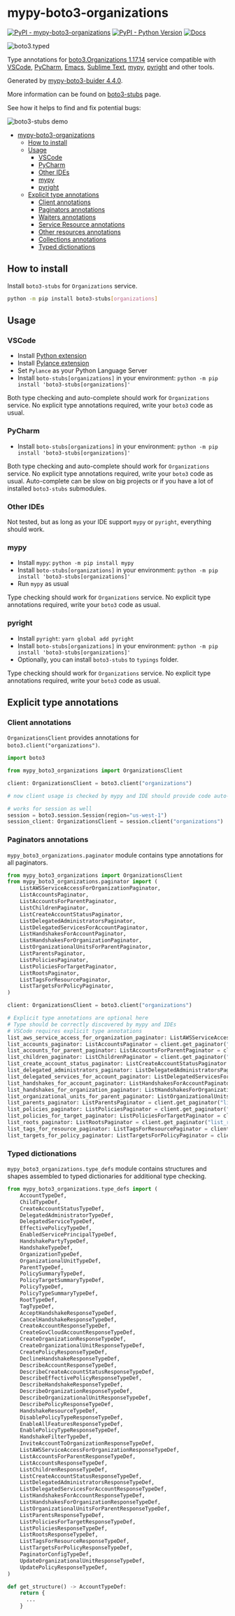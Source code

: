 # mypy-boto3-organizations

[![PyPI - mypy-boto3-organizations](https://img.shields.io/pypi/v/mypy-boto3-organizations.svg?color=blue)](https://pypi.org/project/mypy-boto3-organizations)
[![PyPI - Python Version](https://img.shields.io/pypi/pyversions/mypy-boto3-organizations.svg?color=blue)](https://pypi.org/project/mypy-boto3-organizations)
[![Docs](https://img.shields.io/readthedocs/mypy-boto3-builder.svg?color=blue)](https://mypy-boto3-builder.readthedocs.io/)

![boto3.typed](https://github.com/vemel/mypy_boto3_builder/raw/master/logo.png)

Type annotations for
[boto3.Organizations 1.17.14](https://boto3.amazonaws.com/v1/documentation/api/1.17.14/reference/services/organizations.html#Organizations) service
compatible with
[VSCode](https://code.visualstudio.com/),
[PyCharm](https://www.jetbrains.com/pycharm/),
[Emacs](https://www.gnu.org/software/emacs/),
[Sublime Text](https://www.sublimetext.com/),
[mypy](https://github.com/python/mypy),
[pyright](https://github.com/microsoft/pyright)
and other tools.

Generated by [mypy-boto3-buider 4.4.0](https://github.com/vemel/mypy_boto3_builder).

More information can be found on [boto3-stubs](https://pypi.org/project/boto3-stubs/) page.

See how it helps to find and fix potential bugs:

![boto3-stubs demo](https://github.com/vemel/mypy_boto3_builder/raw/master/demo.gif)

- [mypy-boto3-organizations](#mypy-boto3-organizations)
  - [How to install](#how-to-install)
  - [Usage](#usage)
    - [VSCode](#vscode)
    - [PyCharm](#pycharm)
    - [Other IDEs](#other-ides)
    - [mypy](#mypy)
    - [pyright](#pyright)
  - [Explicit type annotations](#explicit-type-annotations)
    - [Client annotations](#client-annotations)
    - [Paginators annotations](#paginators-annotations)
    - [Waiters annotations](#waiters-annotations)
    - [Service Resource annotations](#service-resource-annotations)
    - [Other resources annotations](#other-resources-annotations)
    - [Collections annotations](#collections-annotations)
    - [Typed dictionations](#typed-dictionations)

## How to install

Install `boto3-stubs` for `Organizations` service.

```bash
python -m pip install boto3-stubs[organizations]
```

## Usage

### VSCode

- Install [Python extension](https://marketplace.visualstudio.com/items?itemName=ms-python.python)
- Install [Pylance extension](https://marketplace.visualstudio.com/items?itemName=ms-python.vscode-pylance)
- Set `Pylance` as your Python Language Server
- Install `boto-stubs[organizations]` in your environment: `python -m pip install 'boto3-stubs[organizations]'`

Both type checking and auto-complete should work for `Organizations` service.
No explicit type annotations required, write your `boto3` code as usual.

### PyCharm

- Install `boto-stubs[organizations]` in your environment: `python -m pip install 'boto3-stubs[organizations]'`

Both type checking and auto-complete should work for `Organizations` service.
No explicit type annotations required, write your `boto3` code as usual.
Auto-complete can be slow on big projects or if you have a lot of installed `boto3-stubs` submodules.

### Other IDEs

Not tested, but as long as your IDE support `mypy` or `pyright`, everything should work.

### mypy

- Install `mypy`: `python -m pip install mypy`
- Install `boto-stubs[organizations]` in your environment: `python -m pip install 'boto3-stubs[organizations]'`
- Run `mypy` as usual

Type checking should work for `Organizations` service.
No explicit type annotations required, write your `boto3` code as usual.

### pyright

- Install `pyright`: `yarn global add pyright`
- Install `boto-stubs[organizations]` in your environment: `python -m pip install 'boto3-stubs[organizations]'`
- Optionally, you can install `boto3-stubs` to `typings` folder.

Type checking should work for `Organizations` service.
No explicit type annotations required, write your `boto3` code as usual.

## Explicit type annotations

### Client annotations

`OrganizationsClient` provides annotations for `boto3.client("organizations")`.

```python
import boto3

from mypy_boto3_organizations import OrganizationsClient

client: OrganizationsClient = boto3.client("organizations")

# now client usage is checked by mypy and IDE should provide code auto-complete

# works for session as well
session = boto3.session.Session(region="us-west-1")
session_client: OrganizationsClient = session.client("organizations")
```

### Paginators annotations

`mypy_boto3_organizations.paginator` module contains type annotations for all paginators.

```python
from mypy_boto3_organizations import OrganizationsClient
from mypy_boto3_organizations.paginator import (
    ListAWSServiceAccessForOrganizationPaginator,
    ListAccountsPaginator,
    ListAccountsForParentPaginator,
    ListChildrenPaginator,
    ListCreateAccountStatusPaginator,
    ListDelegatedAdministratorsPaginator,
    ListDelegatedServicesForAccountPaginator,
    ListHandshakesForAccountPaginator,
    ListHandshakesForOrganizationPaginator,
    ListOrganizationalUnitsForParentPaginator,
    ListParentsPaginator,
    ListPoliciesPaginator,
    ListPoliciesForTargetPaginator,
    ListRootsPaginator,
    ListTagsForResourcePaginator,
    ListTargetsForPolicyPaginator,
)

client: OrganizationsClient = boto3.client("organizations")

# Explicit type annotations are optional here
# Type should be correctly discovered by mypy and IDEs
# VSCode requires explicit type annotations
list_aws_service_access_for_organization_paginator: ListAWSServiceAccessForOrganizationPaginator = client.get_paginator("list_aws_service_access_for_organization")
list_accounts_paginator: ListAccountsPaginator = client.get_paginator("list_accounts")
list_accounts_for_parent_paginator: ListAccountsForParentPaginator = client.get_paginator("list_accounts_for_parent")
list_children_paginator: ListChildrenPaginator = client.get_paginator("list_children")
list_create_account_status_paginator: ListCreateAccountStatusPaginator = client.get_paginator("list_create_account_status")
list_delegated_administrators_paginator: ListDelegatedAdministratorsPaginator = client.get_paginator("list_delegated_administrators")
list_delegated_services_for_account_paginator: ListDelegatedServicesForAccountPaginator = client.get_paginator("list_delegated_services_for_account")
list_handshakes_for_account_paginator: ListHandshakesForAccountPaginator = client.get_paginator("list_handshakes_for_account")
list_handshakes_for_organization_paginator: ListHandshakesForOrganizationPaginator = client.get_paginator("list_handshakes_for_organization")
list_organizational_units_for_parent_paginator: ListOrganizationalUnitsForParentPaginator = client.get_paginator("list_organizational_units_for_parent")
list_parents_paginator: ListParentsPaginator = client.get_paginator("list_parents")
list_policies_paginator: ListPoliciesPaginator = client.get_paginator("list_policies")
list_policies_for_target_paginator: ListPoliciesForTargetPaginator = client.get_paginator("list_policies_for_target")
list_roots_paginator: ListRootsPaginator = client.get_paginator("list_roots")
list_tags_for_resource_paginator: ListTagsForResourcePaginator = client.get_paginator("list_tags_for_resource")
list_targets_for_policy_paginator: ListTargetsForPolicyPaginator = client.get_paginator("list_targets_for_policy")
```







### Typed dictionations

`mypy_boto3_organizations.type_defs` module contains structures and shapes assembled
to typed dictionaries for additional type checking.

```python
from mypy_boto3_organizations.type_defs import (
    AccountTypeDef,
    ChildTypeDef,
    CreateAccountStatusTypeDef,
    DelegatedAdministratorTypeDef,
    DelegatedServiceTypeDef,
    EffectivePolicyTypeDef,
    EnabledServicePrincipalTypeDef,
    HandshakePartyTypeDef,
    HandshakeTypeDef,
    OrganizationTypeDef,
    OrganizationalUnitTypeDef,
    ParentTypeDef,
    PolicySummaryTypeDef,
    PolicyTargetSummaryTypeDef,
    PolicyTypeDef,
    PolicyTypeSummaryTypeDef,
    RootTypeDef,
    TagTypeDef,
    AcceptHandshakeResponseTypeDef,
    CancelHandshakeResponseTypeDef,
    CreateAccountResponseTypeDef,
    CreateGovCloudAccountResponseTypeDef,
    CreateOrganizationResponseTypeDef,
    CreateOrganizationalUnitResponseTypeDef,
    CreatePolicyResponseTypeDef,
    DeclineHandshakeResponseTypeDef,
    DescribeAccountResponseTypeDef,
    DescribeCreateAccountStatusResponseTypeDef,
    DescribeEffectivePolicyResponseTypeDef,
    DescribeHandshakeResponseTypeDef,
    DescribeOrganizationResponseTypeDef,
    DescribeOrganizationalUnitResponseTypeDef,
    DescribePolicyResponseTypeDef,
    HandshakeResourceTypeDef,
    DisablePolicyTypeResponseTypeDef,
    EnableAllFeaturesResponseTypeDef,
    EnablePolicyTypeResponseTypeDef,
    HandshakeFilterTypeDef,
    InviteAccountToOrganizationResponseTypeDef,
    ListAWSServiceAccessForOrganizationResponseTypeDef,
    ListAccountsForParentResponseTypeDef,
    ListAccountsResponseTypeDef,
    ListChildrenResponseTypeDef,
    ListCreateAccountStatusResponseTypeDef,
    ListDelegatedAdministratorsResponseTypeDef,
    ListDelegatedServicesForAccountResponseTypeDef,
    ListHandshakesForAccountResponseTypeDef,
    ListHandshakesForOrganizationResponseTypeDef,
    ListOrganizationalUnitsForParentResponseTypeDef,
    ListParentsResponseTypeDef,
    ListPoliciesForTargetResponseTypeDef,
    ListPoliciesResponseTypeDef,
    ListRootsResponseTypeDef,
    ListTagsForResourceResponseTypeDef,
    ListTargetsForPolicyResponseTypeDef,
    PaginatorConfigTypeDef,
    UpdateOrganizationalUnitResponseTypeDef,
    UpdatePolicyResponseTypeDef,
)

def get_structure() -> AccountTypeDef:
    return {
      ...
    }
```
